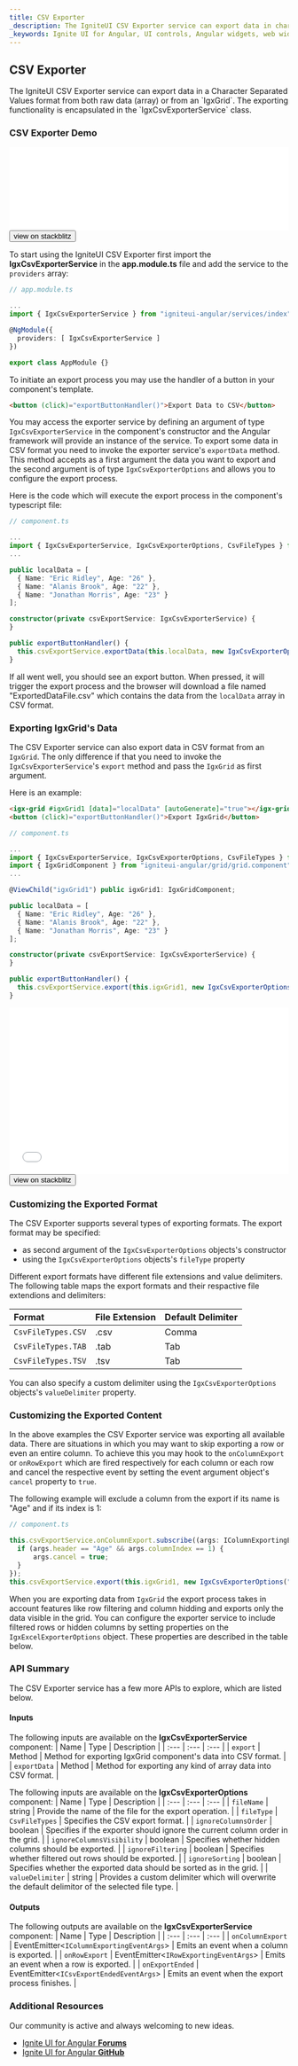 ```yaml
---
title: CSV Exporter
_description: The IgniteUI CSV Exporter service can export data in character separated values (CSV) format.
_keywords: Ignite UI for Angular, UI controls, Angular widgets, web widgets, UI widgets, Angular, Native Angular Components Suite, Native Angular Controls, Native Angular Components Library, CSV Export
---
```


## CSV Exporter

<p class="highlight">
The IgniteUI CSV Exporter service can export data in a Character Separated Values format from both raw data (array) or from an `IgxGrid`.
The exporting functionality is encapsulated in the `IgxCsvExporterService` class.</p>
<div class="divider"></div>

### CSV Exporter Demo

<div class="sample-container loading" style="height: 150px;">
    <iframe id="csv-export-sample-iframe" src="{environment:demosBaseUrl}/export-csv"
        width="100%" height="100%" seamless frameBorder="0" onload="onSampleIframeContentLoaded(this);"></iframe>
</div>
<div>
<button data-localize="stackblitz" class="stackblitz-btn" data-iframe-id="csv-export-sample-iframe"
    data-demos-base-url="{environment:demosBaseUrl}">view on stackblitz</button>
</div>
<div class="divider--half"></div>

To start using the IgniteUI CSV Exporter first import the **IgxCsvExporterService** in the **app.module.ts** file and add the service to the `providers` array:

```typescript
// app.module.ts

...
import { IgxCsvExporterService } from "igniteui-angular/services/index";

@NgModule({
  providers: [ IgxCsvExporterService ]
})

export class AppModule {}
```

To initiate an export process you may use the handler of a button in your component's template.

```html
<button (click)="exportButtonHandler()">Export Data to CSV</button>
```

You may access the exporter service by defining an argument of type `IgxCsvExporterService` in the component's constructor and the Angular framework will provide an instance of the service. To export some data in CSV format you need to invoke the exporter service's `exportData` method. This method accepts as a first argument the data you want to export and the second argument is of type `IgxCsvExporterOptions` and allows you to configure the export process.

Here is the code which will execute the export process in the component's typescript file:

```typescript
// component.ts

...
import { IgxCsvExporterService, IgxCsvExporterOptions, CsvFileTypes } from "igniteui-angular/services/index";
...

public localData = [
  { Name: "Eric Ridley", Age: "26" },
  { Name: "Alanis Brook", Age: "22" },
  { Name: "Jonathan Morris", Age: "23" }
];

constructor(private csvExportService: IgxCsvExporterService) {
}

public exportButtonHandler() {
  this.csvExportService.exportData(this.localData, new IgxCsvExporterOptions("ExportedDataFile"), CsvFileTypes.CSV);
}

```

If all went well, you should see an export button. When pressed, it will trigger the export process and the browser will download a file named "ExportedDataFile.csv" which contains the data from the `localData` array in CSV format. 


### Exporting IgxGrid's Data

The CSV Exporter service can also export data in CSV format from an `IgxGrid`. The only difference if that you need to invoke the 
`IgxCsvExporterService`'s `export` method and pass the `IgxGrid` as first argument.

Here is an example:

```html
<igx-grid #igxGrid1 [data]="localData" [autoGenerate]="true"></igx-grid>
<button (click)="exportButtonHandler()">Export IgxGrid</button>
```

```typescript
// component.ts

...
import { IgxCsvExporterService, IgxCsvExporterOptions, CsvFileTypes } from "igniteui-angular/services/index";
import { IgxGridComponent } from "igniteui-angular/grid/grid.component";
...

@ViewChild("igxGrid1") public igxGrid1: IgxGridComponent;

public localData = [
  { Name: "Eric Ridley", Age: "26" },
  { Name: "Alanis Brook", Age: "22" },
  { Name: "Jonathan Morris", Age: "23" }
];

constructor(private csvExportService: IgxCsvExporterService) {
}

public exportButtonHandler() {
  this.csvExportService.export(this.igxGrid1, new IgxCsvExporterOptions("ExportedDataFile", CsvFileTypes.CSV));
}

```

<div class="sample-container loading" style="height: 300px;">
    <iframe id="csv-export-sample-iframe2" src="{environment:demosBaseUrl}/export-csv-sample-1"
        width="100%" height="100%" seamless frameBorder="0" onload="onSampleIframeContentLoaded(this);"></iframe>
</div>
<div>
<button data-localize="stackblitz" class="stackblitz-btn" data-iframe-id="csv-export-sample-iframe2"
    data-demos-base-url="{environment:demosBaseUrl}">view on stackblitz</button>
</div>


### Customizing the Exported Format

The CSV Exporter supports several types of exporting formats. The export format may be specified:
* as second argument of the `IgxCsvExporterOptions` objects's constructor
* using the `IgxCsvExporterOptions` objects's `fileType` property

Different export formats have different file extensions and value delimiters. The following table maps the export formats and their respactive file extendions and delimiters:

| Format | File Extension | Default Delimiter |
| :--- | :--- | :--- |
| `CsvFileTypes.CSV` | .csv | Comma |
| `CsvFileTypes.TAB` | .tab | Tab |
| `CsvFileTypes.TSV` | .tsv | Tab |

<div class="divider--half"></div>

You can also specify a custom delimiter using the `IgxCsvExporterOptions` objects's `valueDelimiter` property.

### Customizing the Exported Content

In the above examples the CSV Exporter service was exporting all available data. There are situations in which you may want to skip exporting a row or even an entire column. To achieve this you may hook to the `onColumnExport` or `onRowExport` which are fired respectively for each column or each row and cancel the respective event by setting the event argument object's `cancel` property to `true`.

The following example will exclude a column from the export if its name is "Age" and if its index is 1:

```typescript
// component.ts

this.csvExportService.onColumnExport.subscribe((args: IColumnExportingEventArgs) => {
  if (args.header == "Age" && args.columnIndex == 1) {
      args.cancel = true;
  }
});
this.csvExportService.export(this.igxGrid1, new IgxCsvExporterOptions("ExportedDataFile"));
```

When you are exporting data from `IgxGrid` the export process takes in account features like row filtering and column hidding and exports only the data visible in the grid. You can configure the exporter service to include filtered rows or hidden columns by setting properties on the `IgxExcelExporterOptions` object. These properties are described in the table below.

### API Summary

The CSV Exporter service has a few more APIs to explore, which are listed below.

#### Inputs

The following inputs are available on the **IgxCsvExporterService** component:
| Name | Type | Description |
| :--- | :--- | :--- |
| `export` | Method | Method for exporting IgxGrid component's data into CSV format. |
| `exportData` | Method | Method for exporting any kind of array data into CSV format. |

<div class="divider--half"></div>

The following inputs are available on the **IgxCsvExporterOptions** component:
| Name | Type | Description |
| :--- | :--- | :--- |
| `fileName` | string | Provide the name of the file for the export operation. |
| `fileType` | `CsvFileTypes` | Specifies the CSV export format. |
| `ignoreColumnsOrder` | boolean | Specifies if the exporter should ignore the current column order in the grid. |
| `ignoreColumnsVisibility` | boolean | Specifies whether hidden columns should be exported. |
| `ignoreFiltering` | boolean | Specifies whether filtered out rows should be exported. |
| `ignoreSorting` | boolean | Specifies whether the exported data should be sorted as in the grid. |
| `valueDelimiter` | string | Provides a custom delimiter which will overwrite the default delimitor of the selected file type. |

<div class="divider"></div>

#### Outputs

The following outputs are available on the **IgxCsvExporterService** component:
| Name | Type | Description |
| :--- | :--- | :--- |
| `onColumnExport` | EventEmitter<`IColumnExportingEventArgs`> | Emits an event when a column is exported. |
| `onRowExport` | EventEmitter<`IRowExportingEventArgs`> | Emits an event when a row is exported. |
| `onExportEnded` | EventEmitter<`ICsvExportEndedEventArgs`> | Emits an event when the export process finishes. |

<div class="divider"></div>

### Additional Resources

<div class="divider--half"></div>
Our community is active and always welcoming to new ideas.

* [Ignite UI for Angular **Forums**](https://www.infragistics.com/community/forums/f/ignite-ui-for-angular)
* [Ignite UI for Angular **GitHub**](https://github.com/IgniteUI/igniteui-angular)
